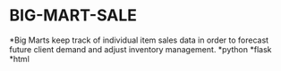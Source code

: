 # BIG-MART-SALE
*Big Marts keep track of individual item sales data in order to forecast future client demand and adjust inventory management.
*python
*flask
*html
